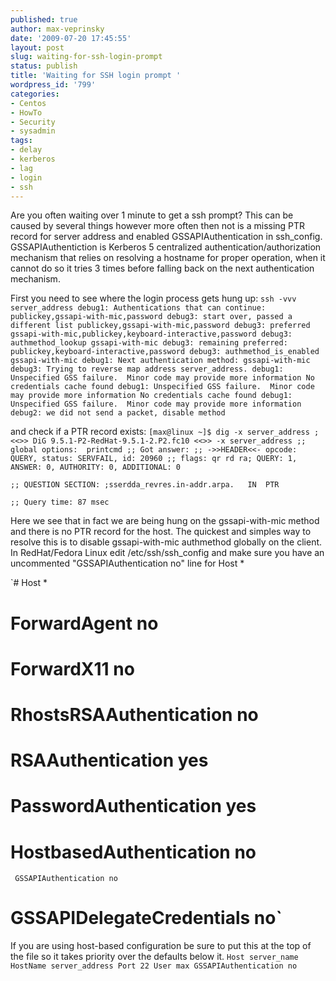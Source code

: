 ```yaml
---
published: true
author: max-veprinsky
date: '2009-07-20 17:45:55'
layout: post
slug: waiting-for-ssh-login-prompt
status: publish
title: 'Waiting for SSH login prompt '
wordpress_id: '799'
categories:
- Centos
- HowTo
- Security
- sysadmin
tags:
- delay
- kerberos
- lag
- login
- ssh
---
```


Are you often waiting over 1 minute to get a ssh prompt? This can be caused by several things however more often then not is a missing PTR record for server address and enabled GSSAPIAuthentication in ssh_config. GSSAPIAuthentiction is Kerberos 5 centralized authentication/authorization mechanism that relies on resolving a hostname for proper operation, when it cannot do so it tries 3 times before falling back on the next authentication mechanism.

First you need to see where the login process gets hung up:
`ssh -vvv server_address
debug1: Authentications that can continue: publickey,gssapi-with-mic,password
debug3: start over, passed a different list publickey,gssapi-with-mic,password
debug3: preferred gssapi-with-mic,publickey,keyboard-interactive,password
debug3: authmethod_lookup gssapi-with-mic
debug3: remaining preferred: publickey,keyboard-interactive,password
debug3: authmethod_is_enabled gssapi-with-mic
debug1: Next authentication method: gssapi-with-mic
debug3: Trying to reverse map address server_address.
debug1: Unspecified GSS failure.  Minor code may provide more information
No credentials cache found
debug1: Unspecified GSS failure.  Minor code may provide more information
No credentials cache found
debug1: Unspecified GSS failure.  Minor code may provide more information
debug2: we did not send a packet, disable method`

and check if a PTR record exists:
`[max@linux ~]$ dig -x server_address
; <<>> DiG 9.5.1-P2-RedHat-9.5.1-2.P2.fc10 <<>> -x server_address
;; global options:  printcmd
;; Got answer:
;; ->>HEADER<<- opcode: QUERY, status: SERVFAIL, id: 20960
;; flags: qr rd ra; QUERY: 1, ANSWER: 0, AUTHORITY: 0, ADDITIONAL: 0`

`;; QUESTION SECTION:
;sserdda_revres.in-addr.arpa.	IN	PTR`

`;; Query time: 87 msec`

Here we see that in fact we are being hung on the gssapi-with-mic method  and there is no PTR record for the host. The quickest and simples way to resolve this is to disable gssapi-with-mic authmethod globally on the client. 
In RedHat/Fedora Linux edit /etc/ssh/ssh_config and make sure you have an uncommented "GSSAPIAuthentication no" line for Host *

`# Host *
#   ForwardAgent no
#   ForwardX11 no
#   RhostsRSAAuthentication no
#   RSAAuthentication yes
#   PasswordAuthentication yes
#   HostbasedAuthentication no
     GSSAPIAuthentication no
#   GSSAPIDelegateCredentials no`

If you are using host-based configuration be sure to put this at the top of the file so it takes priority over the defaults below it.
`Host server_name
HostName server_address
Port 22
User max
GSSAPIAuthentication no`
